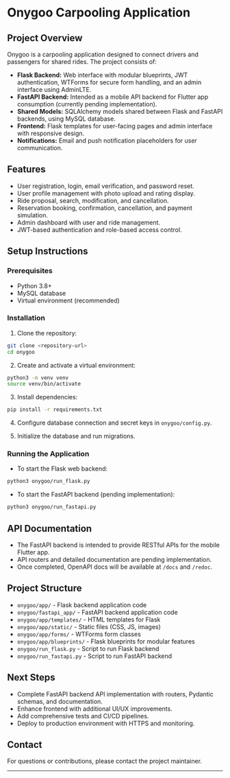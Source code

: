 # Onygoo Carpooling Application

## Project Overview

Onygoo is a carpooling application designed to connect drivers and passengers for shared rides. The project consists of:

- **Flask Backend:** Web interface with modular blueprints, JWT authentication, WTForms for secure form handling, and an admin interface using AdminLTE.
- **FastAPI Backend:** Intended as a mobile API backend for Flutter app consumption (currently pending implementation).
- **Shared Models:** SQLAlchemy models shared between Flask and FastAPI backends, using MySQL database.
- **Frontend:** Flask templates for user-facing pages and admin interface with responsive design.
- **Notifications:** Email and push notification placeholders for user communication.

## Features

- User registration, login, email verification, and password reset.
- User profile management with photo upload and rating display.
- Ride proposal, search, modification, and cancellation.
- Reservation booking, confirmation, cancellation, and payment simulation.
- Admin dashboard with user and ride management.
- JWT-based authentication and role-based access control.

## Setup Instructions

### Prerequisites

- Python 3.8+
- MySQL database
- Virtual environment (recommended)

### Installation

1. Clone the repository:

```bash
git clone <repository-url>
cd onygoo
```

2. Create and activate a virtual environment:

```bash
python3 -m venv venv
source venv/bin/activate
```

3. Install dependencies:

```bash
pip install -r requirements.txt
```

4. Configure database connection and secret keys in `onygoo/config.py`.

5. Initialize the database and run migrations.

### Running the Application

- To start the Flask web backend:

```bash
python3 onygoo/run_flask.py
```

- To start the FastAPI backend (pending implementation):

```bash
python3 onygoo/run_fastapi.py
```

## API Documentation

- The FastAPI backend is intended to provide RESTful APIs for the mobile Flutter app.
- API routers and detailed documentation are pending implementation.
- Once completed, OpenAPI docs will be available at `/docs` and `/redoc`.

## Project Structure

- `onygoo/app/` - Flask backend application code
- `onygoo/fastapi_app/` - FastAPI backend application code
- `onygoo/app/templates/` - HTML templates for Flask
- `onygoo/app/static/` - Static files (CSS, JS, images)
- `onygoo/app/forms/` - WTForms form classes
- `onygoo/app/blueprints/` - Flask blueprints for modular features
- `onygoo/run_flask.py` - Script to run Flask backend
- `onygoo/run_fastapi.py` - Script to run FastAPI backend

## Next Steps

- Complete FastAPI backend API implementation with routers, Pydantic schemas, and documentation.
- Enhance frontend with additional UI/UX improvements.
- Add comprehensive tests and CI/CD pipelines.
- Deploy to production environment with HTTPS and monitoring.

## Contact

For questions or contributions, please contact the project maintainer.

---

